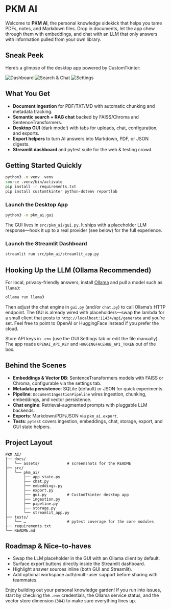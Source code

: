 # PKM AI

Welcome to **PKM AI**, the personal knowledge sidekick that helps you tame PDFs, notes, and Markdown files. Drop in documents, let the app chew through them with embeddings, and chat with an LLM that only answers with information pulled from your own library.

## Sneak Peek
Here’s a glimpse of the desktop app powered by CustomTkinter:

![Dashboard](docs/assets/dashboard.png)
![Search & Chat](docs/assets/search_chat.png)
![Settings](docs/assets/settings.png)

## What You Get
- **Document ingestion** for PDF/TXT/MD with automatic chunking and metadata tracking.
- **Semantic search + RAG chat** backed by FAISS/Chroma and SentenceTransformers.
- **Desktop GUI** (dark mode!) with tabs for uploads, chat, configuration, and exports.
- **Export helpers** to turn AI answers into Markdown, PDF, or JSON digests.
- **Streamlit dashboard** and pytest suite for the web & testing crowd.

## Getting Started Quickly
```bash
python3 -m venv .venv
source .venv/bin/activate
pip install -r requirements.txt
pip install customtkinter python-dotenv reportlab
```

### Launch the Desktop App
```bash
python3 -m pkm_ai.gui
```
The GUI lives in `src/pkm_ai/gui.py`. It ships with a placeholder LLM response—hook it up to a real provider (see below) for the full experience.

### Launch the Streamlit Dashboard
```bash
streamlit run src/pkm_ai/streamlit_app.py
```

## Hooking Up the LLM (Ollama Recommended)
For local, privacy-friendly answers, install [Ollama](https://ollama.ai/download) and pull a model such as `llama3`:
```bash
ollama run llama3
```
Then adjust the chat engine in `gui.py` (and/or `chat.py`) to call Ollama’s HTTP endpoint. The GUI is already wired with placeholders—swap the lambda for a small client that posts to `http://localhost:11434/api/generate` and you’re set. Feel free to point to OpenAI or HuggingFace instead if you prefer the cloud.

Store API keys in `.env` (use the GUI Settings tab or edit the file manually). The app reads `OPENAI_API_KEY` and `HUGGINGFACEHUB_API_TOKEN` out of the box.

## Behind the Scenes
- **Embeddings & Vector DB**: SentenceTransformers models with FAISS or Chroma, configurable via the settings tab.
- **Metadata persistence**: SQLite (default) or JSON for quick experiments.
- **Pipeline**: `DocumentIngestionPipeline` wires ingestion, chunking, embeddings, and vector persistence.
- **Chat engine**: Retrieval-augmented prompts with pluggable LLM backends.
- **Exports**: Markdown/PDF/JSON via `pkm_ai.export`.
- **Tests**: `pytest` covers ingestion, embeddings, chat, storage, export, and GUI state helpers.

## Project Layout
```
PKM AI/
├── docs/
│   └── assets/            # screenshots for the README
├── src/
│   └── pkm_ai/
│       ├── app_state.py
│       ├── chat.py
│       ├── embeddings.py
│       ├── export.py
│       ├── gui.py         # CustomTkinter desktop app
│       ├── ingestion.py
│       ├── pipeline.py
│       ├── storage.py
│       └── streamlit_app.py
├── tests/
│   └── …                  # pytest coverage for the core modules
├── requirements.txt
└── README.md
```

## Roadmap & Nice-to-haves
- Swap the LLM placeholder in the GUI with an Ollama client by default.
- Surface export buttons directly inside the Streamlit dashboard.
- Highlight answer sources inline (both GUI and Streamlit).
- Add optional workspace auth/multi-user support before sharing with teammates.

Enjoy building out your personal knowledge garden! If you run into issues, start by checking the `.env` credentials, the Ollama service status, and the vector store dimension (`384`) to make sure everything lines up.

